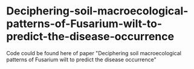 # Deciphering-soil-macroecological-patterns-of-Fusarium-wilt-to-predict-the-disease-occurrence
Code could be found here of paper "Deciphering soil macroecological patterns of Fusarium wilt to predict the disease occurrence"

